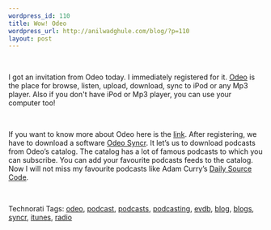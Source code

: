 ```yaml
--- 
wordpress_id: 110
title: Wow! Odeo
wordpress_url: http://anilwadghule.com/blog/?p=110
layout: post
---
```

<a onblur="try {parent.deselectBloggerImageGracefully();} catch(e) {}" href="http://photos1.blogger.com/blogger/4837/701/1600/odeo.jpg"><img style="margin: 0pt 10px 10px 0pt; float: left; cursor: pointer;" src="http://photos1.blogger.com/blogger/4837/701/320/odeo.jpg" alt="" border="0" /></a><br /><p>I got an invitation from Odeo today. I immediately registered for it. <a href="http://odeo.com/" target="_blank">Odeo</a> is the place for browse, listen, upload, download, sync to iPod or any Mp3 player. Also if you don't have iPod or Mp3 player, you can use your computer too! </p><br /><p>If you want to know more about Odeo here is the <a href="http://odeo.com/help/faq">link</a>. After registering, we have to download a software <a href="http://www.odeo.com/sync/client" target="_blank">Odeo Syncr</a>. It let’s us to download podcasts from Odeo’s catalog. The catalog has a lot of famous podcasts to which you can subscribe. You can add your favourite podcasts feeds to the catalog. Now I will not miss my favourite podcasts like Adam Curry’s <a href="http://dailysourcecode.com/" target="_blank">Daily Source Code</a>.</p><br /><p>Technorati Tags: <a href="http://www.technorati.com/tags/odeo" rel="tag">odeo</a>, <a href="http://www.technorati.com/tags/podcast" rel="tag">podcast</a>, <a href="http://www.technorati.com/tags/podcasts" rel="tag">podcasts</a>, <a href="http://www.technorati.com/tags/podcasting" rel="tag">podcasting</a>, <a href="http://www.technorati.com/tags/evdb" rel="tag">evdb</a>, <a href="http://www.technorati.com/tags/blog" rel="tag">blog</a>, <a href="http://www.technorati.com/tags/blogs" rel="tag">blogs</a>, <a href="http://www.technorati.com/tags/syncr" rel="tag">syncr</a>, <a href="http://www.technorati.com/tags/itunes" rel="tag">itunes</a>, <a href="http://www.technorati.com/tags/radio" rel="tag">radio</a></p>
